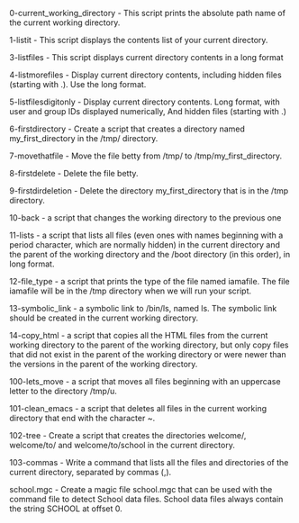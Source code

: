 0-current_working_directory - This script prints the absolute path name of the current working directory.

1-listit - This script displays the contents list of your current directory.

3-listfiles - This script displays current directory contents in a long format

4-listmorefiles - Display current directory contents, including hidden files (starting with .). Use the long format.

5-listfilesdigitonly - Display current directory contents. Long format, with user and group IDs displayed numerically, And hidden files (starting with .)

6-firstdirectory - Create a script that creates a directory named my_first_directory in the /tmp/ directory.

7-movethatfile - Move the file betty from /tmp/ to /tmp/my_first_directory.

8-firstdelete - Delete the file betty.

9-firstdirdeletion - Delete the directory my_first_directory that is in the /tmp directory.

10-back - a script that changes the working directory to the previous one

11-lists - a script that lists all files (even ones with names beginning with a period character, which are normally hidden) in the current directory and the parent of the working directory and the /boot directory (in this order), in long format.

12-file_type - a script that prints the type of the file named iamafile. The file iamafile will be in the /tmp directory when we will run your script.

13-symbolic_link - a symbolic link to /bin/ls, named ls. The symbolic link should be created in the current working directory.

14-copy_html - a script that copies all the HTML files from the current working directory to the parent of the working directory, but only copy files that did not exist in the parent of the working directory or were newer than the versions in the parent of the working directory.

100-lets_move - a script that moves all files beginning with an uppercase letter to the directory /tmp/u.

101-clean_emacs - a script that deletes all files in the current working directory that end with the character ~.

102-tree - Create a script that creates the directories welcome/, welcome/to/ and welcome/to/school in the current directory.

103-commas - Write a command that lists all the files and directories of the current directory, separated by commas (,).

school.mgc - Create a magic file school.mgc that can be used with the command file to detect School data files. School data files always contain the string SCHOOL at offset 0.